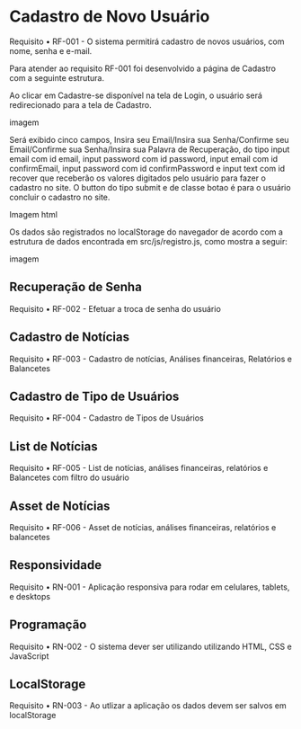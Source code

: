 # Cadastro de Novo Usuário

Requisito
• RF-001 - O sistema permitirá cadastro de novos usuários, com nome, senha e e-mail.

Para atender ao requisito RF-001 foi desenvolvido a página de Cadastro com a seguinte estrutura.

Ao clicar em Cadastre-se disponível na tela de Login, o usuário será redirecionado para a tela de Cadastro.

imagem

Será exibido cinco campos, Insira seu Email/Insira sua Senha/Confirme seu Email/Confirme sua Senha/Insira sua Palavra de Recuperação, do tipo input email com id email, input password com id password, input email com id confirmEmail, input password com id confirmPassword e input text com id recover que receberão os valores digitados pelo usuário para fazer o cadastro no site. O button do tipo submit e de classe botao é para o usuário concluir o cadastro no site.

Imagem html

Os dados são registrados no localStorage do navegador de acordo com a estrutura de dados encontrada em src/js/registro.js, como mostra a seguir:

imagem

## Recuperação de Senha

Requisito
• RF-002 - Efetuar a troca de senha do usuário

## Cadastro de Notícias

Requisito
• RF-003 - Cadastro de notícias, Análises financeiras, Relatórios e Balancetes

## Cadastro de Tipo de Usuários

Requisito
• RF-004 - Cadastro de Tipos de Usuários

## List de Notícias

Requisito
• RF-005 - List de notícias, análises financeiras, relatórios e Balancetes com filtro do usuário

## Asset de Notícias

Requisito
• RF-006 -  Asset de notícias, análises financeiras, relatórios e balancetes

## Responsividade

Requisito
• RN-001 -  Aplicação responsiva para rodar em celulares, tablets, e desktops

## Programação

Requisito
• RN-002 - O sistema dever ser utilizando utilizando HTML, CSS e JavaScript

## LocalStorage

Requisito
• RN-003 - Ao utlizar a aplicação os dados devem ser salvos em localStorage


